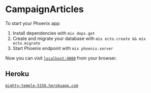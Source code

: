 # CampaignArticles

To start your Phoenix app:

  1. Install dependencies with `mix deps.get`
  2. Create and migrate your database with `mix ecto.create && mix ecto.migrate`
  3. Start Phoenix endpoint with `mix phoenix.server`

Now you can visit [`localhost:4000`](http://localhost:4000) from your browser.

## Heroku

[`mighty-temple-5156.herokuapp.com`](https://mighty-temple-5156.herokuapp.com/)

